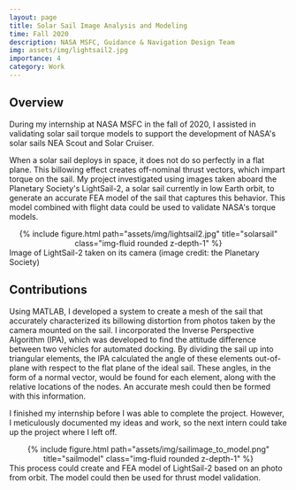 ```yaml
---
layout: page
title: Solar Sail Image Analysis and Modeling
time: Fall 2020
description: NASA MSFC, Guidance & Navigation Design Team
img: assets/img/lightsail2.jpg
importance: 4
category: Work
---
```


## Overview
During my internship at NASA MSFC in the fall of 2020, I assisted in validating solar sail torque models to support the development of NASA's solar sails NEA Scout and Solar Cruiser.

When a solar sail deploys in space, it does not do so perfectly in a flat plane. This billowing effect creates off-nominal thrust vectors, which impart torque on the sail. My project investigated using images taken aboard the Planetary Society's LightSail-2, a solar sail currently in low Earth orbit, to generate an accurate FEA model of the sail that captures this behavior. This model combined with flight data could be used to validate NASA's torque models.

<div class="row">
    <div class="col">
        <center>{% include figure.html path="assets/img/lightsail2.jpg" title="solarsail" class="img-fluid rounded z-depth-1" %}</center>
    </div>
</div>
<div class="caption">
    Image of LightSail-2 taken on its camera (image credit: the Planetary Society)
</div>


## Contributions
Using MATLAB, I developed a system to create a mesh of the sail that accurately characterized its billowing distortion from photos taken by the camera mounted on the sail. I incorporated the Inverse Perspective Algorithm (IPA), which was developed to find the attitude difference between two vehicles for automated docking. By dividing the sail up into triangular elements, the IPA calculated the angle of these elements out-of-plane with respect to the flat plane of the ideal sail. These angles, in the form of a normal vector, would be found for each element, along with the relative locations of the nodes. An accurate mesh could then be formed with this information.

I finished my internship before I was able to complete the project. However, I meticulously documented my ideas and work, so the next intern could take up the project where I left off.

<div class="row">
    <div class="col">
        <center>{% include figure.html path="assets/img/sailimage_to_model.png" title="sailmodel" class="img-fluid rounded z-depth-1" %}</center>
    </div>
</div>
<div class="caption">
    This process could create and FEA model of LightSail-2 based on an photo from orbit. The model could then be used for thrust model validation.
</div>

